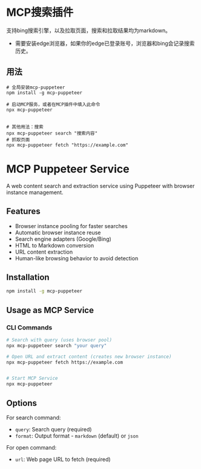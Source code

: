 # MCP搜索插件

支持bing搜索引擎，以及拉取页面，搜索和拉取结果均为markdown。
* 需要安装edge浏览器，如果你的edge已登录账号，浏览器和bing会记录搜索历史。

## 用法

```
# 全局安装mcp-puppeteer
npm install -g mcp-puppeteer

# 启动MCP服务，或者在MCP插件中填入此命令
npx mcp-puppeteer


# 其他用法：搜索
npx mcp-puppeteer search "搜索内容"
# 抓取页面
npx mcp-puppeteer fetch "https://example.com"
```

# MCP Puppeteer Service

A web content search and extraction service using Puppeteer with browser instance management.


## Features

- Browser instance pooling for faster searches
- Automatic browser instance reuse
- Search engine adapters (Google/Bing)
- HTML to Markdown conversion
- URL content extraction
- Human-like browsing behavior to avoid detection

## Installation

```bash
npm install -g mcp-puppeteer
```

## Usage as MCP Service

### CLI Commands

```bash
# Search with query (uses browser pool)
npx mcp-puppeteer search "your query"

# Open URL and extract content (creates new browser instance)
npx mcp-puppeteer fetch https://example.com


# Start MCP Service
npx mcp-puppeteer

```

## Options

For search command:
- `query`: Search query (required)
- `format`: Output format - `markdown` (default) or `json`

For open command:
- `url`: Web page URL to fetch (required)